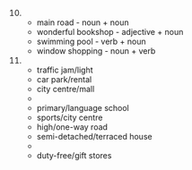10.
    - main road - noun + noun
    - wonderful bookshop - adjective + noun
    - swimming pool - verb + noun
    - window shopping - noun + verb

11.
    - traffic jam/light
    - car park/rental
    - city centre/mall
    -
    - primary/language school
    - sports/city centre
    - high/one-way road
    - semi-detached/terraced house
    -
    - duty-free/gift stores

